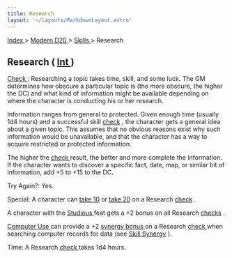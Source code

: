 ```yaml
---
title: Research
layout: '~/layouts/MarkdownLayout.astro'
---
```


[ Index ](/) > [ Modern D20 ](/modern.d20.srd) > [ Skills ](/modern.d20.srd/skills) > Research

##  Research ( [ Int ](/modern.d20.srd/basics/ability.scores) )

[ Check ](/modern.d20.srd/skills/skill.basics.php#skill) : Researching a topic
takes time, skill, and some luck. The GM determines how obscure a particular
topic is (the more obscure, the higher the DC) and what kind of information
might be available depending on where the character is conducting his or her
research.

Information ranges from general to protected. Given enough time (usually 1d4
hours) and a successful skill [ check](/modern.d20.srd/skills/skill.basics.php#skill) , the character gets a
general idea about a given topic. This assumes that no obvious reasons exist
why such information would be unavailable, and that the character has a way to
acquire restricted or protected information.

The higher the [ check ](/modern.d20.srd/skills/skill.basics.php#skill)
result, the better and more complete the information. If the character wants
to discover a specific fact, date, map, or similar bit of information, add +5
to +15 to the DC.

Try Again?: Yes.

Special: A character can [ take 10](/modern.d20.srd/skills/skill.basics.php#take10) or [ take 20](/modern.d20.srd/skills/skill.basics.php#take20) on a Research [ check](/modern.d20.srd/skills/skill.basics.php#skill) .

A character with the [ Studious ](/modern.d20.srd/feats/studious) feat gets a
+2 bonus on all Research [ checks](/modern.d20.srd/skills/skill.basics.php#skill) .

[ Computer Use ](/modern.d20.srd/skills/computer.use) can provide a +2 [synergy bonus ](/modern.d20.srd/skills/skill.basics.php#skill) on a Research [check ](/modern.d20.srd/skills/skill.basics.php#skill) when searching computer
records for data (see [ Skill Synergy](/modern.d20.srd/skills/skill.basics.php#skill) ).

Time: A Research [ check ](/modern.d20.srd/skills/skill.basics.php#skill)
takes 1d4 hours.


